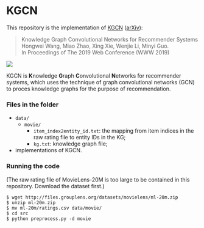 # KGCN

This repository is the implementation of [KGCN](https://dl.acm.org/citation.cfm?id=3313417) ([arXiv](https://arxiv.org/abs/1904.12575)):

> Knowledge Graph Convolutional Networks for Recommender Systems  
Hongwei Wang, Miao Zhao, Xing Xie, Wenjie Li, Minyi Guo.  
In Proceedings of The 2019 Web Conference (WWW 2019)

![](https://github.com/hwwang55/KGCN/blob/master/framework.png)

KGCN is **K**nowledge **G**raph **C**onvolutional **N**etworks for recommender systems, which uses the technique of graph convolutional networks (GCN) to proces knowledge graphs for the purpose of recommendation.


### Files in the folder

- `data/`
  - `movie/`
    - `item_index2entity_id.txt`: the mapping from item indices in the raw rating file to entity IDs in the KG;
    - `kg.txt`: knowledge graph file;
- implementations of KGCN.


### Running the code  
  (The raw rating file of MovieLens-20M is too large to be contained in this repository.
  Download the dataset first.)
  ```
  $ wget http://files.grouplens.org/datasets/movielens/ml-20m.zip
  $ unzip ml-20m.zip
  $ mv ml-20m/ratings.csv data/movie/
  $ cd src
  $ python preprocess.py -d movie
  ```
